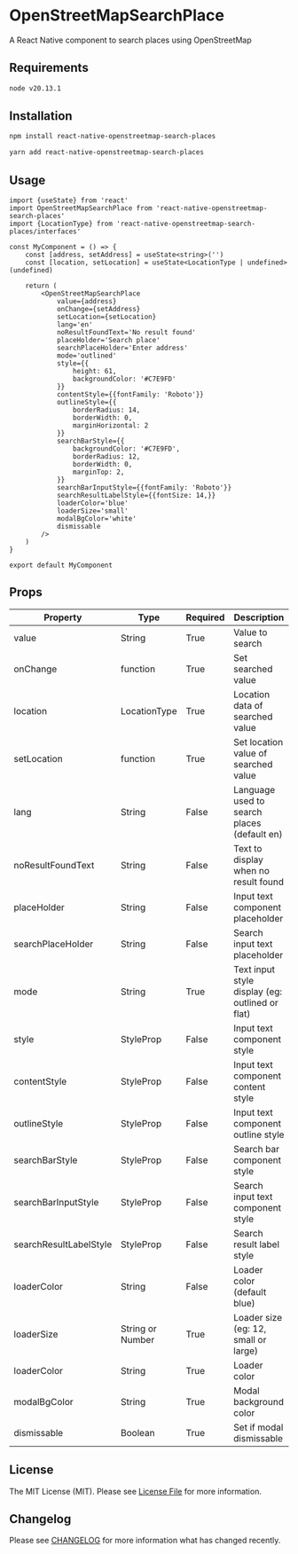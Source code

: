 # OpenStreetMapSearchPlace

A React Native component to search places using OpenStreetMap

## Requirements
```bash
node v20.13.1
```

## Installation
```bash
npm install react-native-openstreetmap-search-places
```
```bash
yarn add react-native-openstreetmap-search-places
```

## Usage

```tsx
import {useState} from 'react'
import OpenStreetMapSearchPlace from 'react-native-openstreetmap-search-places'
import {LocationType} from 'react-native-openstreetmap-search-places/interfaces'

const MyComponent = () => {
    const [address, setAddress] = useState<string>('')
    const [location, setLocation] = useState<LocationType | undefined>(undefined)

    return (
        <OpenStreetMapSearchPlace
            value={address}
            onChange={setAddress}
            setLocation={setLocation}
            lang='en'
            noResultFoundText='No result found'
            placeHolder='Search place'
            searchPlaceHolder='Enter address'
            mode='outlined'
            style={{
                height: 61, 
                backgroundColor: '#C7E9FD'
            }}
            contentStyle={{fontFamily: 'Roboto'}}
            outlineStyle={{
                borderRadius: 14, 
                borderWidth: 0, 
                marginHorizontal: 2
            }}
            searchBarStyle={{
                backgroundColor: '#C7E9FD',
                borderRadius: 12,
                borderWidth: 0,
                marginTop: 2,
            }}
            searchBarInputStyle={{fontFamily: 'Roboto'}}
            searchResultLabelStyle={{fontSize: 14,}}
            loaderColor='blue'
            loaderSize='small'
            modalBgColor='white'
            dismissable
        />
    )
}

export default MyComponent
```

## Props

| Property               | Type                 | Required | Description                                     |
|------------------------|----------------------|----------|-------------------------------------------------|
| value                  | String               | True     | Value to search                                 |
| onChange               | function             | True     | Set searched value                              |
| location               | LocationType         | True     | Location data of searched value                 |
| setLocation            | function             | True     | Set location value of searched value            |
| lang                   | String               | False    | Language used to search places (default en)     |
| noResultFoundText      | String               | False    | Text to display when no result found            |
| placeHolder            | String               | False    | Input text component placeholder                |
| searchPlaceHolder      | String               | False    | Search input text placeholder                   |
| mode                   | String               | True     | Text input style display (eg: outlined or flat) |
| style                  | StyleProp<TextStyle> | False    | Input text component style                      |
| contentStyle           | StyleProp<TextStyle> | False    | Input text component content style              |
| outlineStyle           | StyleProp<ViewStyle> | False    | Input text component outline style              |
| searchBarStyle         | StyleProp<TextStyle> | False    | Search bar component style                      |
| searchBarInputStyle    | StyleProp<TextStyle> | False    | Search input text component style               |
| searchResultLabelStyle | StyleProp<TextStyle> | False    | Search result label style                       |
| loaderColor            | String               | False    | Loader color (default blue)                     |
| loaderSize             | String or Number     | True     | Loader size (eg: 12, small or large)            |
| loaderColor            | String               | True     | Loader color                                    |
| modalBgColor           | String               | True     | Modal background color                          |
| dismissable            | Boolean              | True     | Set if modal dismissable                        |

## License

The MIT License (MIT). Please see [License File](LICENSE.md) for more information.

## Changelog

Please see [CHANGELOG](CHANGELOG.md) for more information what has changed recently.
